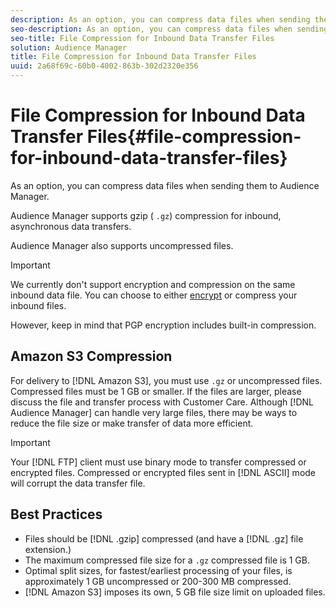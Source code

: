 ```yaml
---
description: As an option, you can compress data files when sending them to Audience Manager.
seo-description: As an option, you can compress data files when sending them to Audience Manager.
seo-title: File Compression for Inbound Data Transfer Files
solution: Audience Manager
title: File Compression for Inbound Data Transfer Files
uuid: 2a68f69c-60b0-4002-863b-302d2320e356
---
```


# File Compression for Inbound Data Transfer Files{#file-compression-for-inbound-data-transfer-files}

As an option, you can compress data files when sending them to Audience Manager.

<!-- inbound-file-compression.xml -->

Audience Manager supports gzip ( `.gz`) compression for inbound, asynchronous data transfers.

Audience Manager also supports uncompressed files.

>[!IMPORTANT]
>
>We currently don't support encryption and compression on the same inbound data file. You can choose to either [encrypt](../../../integration/sending-audience-data/batch-data-transfer-explained/inbound-file-encryption.md) or compress your inbound files.
>
> However, keep in mind that PGP encryption includes built-in compression.

## Amazon S3 Compression

For delivery to [!DNL Amazon S3], you must use `.gz` or uncompressed files. Compressed files must be 1 GB or smaller. If the files are larger, please discuss the file and transfer process with Customer Care. Although [!DNL Audience Manager] can handle very large files, there may be ways to reduce the file size or make transfer of data more efficient.

>[!IMPORTANT]
>
>Your [!DNL FTP] client must use binary mode to transfer compressed or encrypted files. Compressed or encrypted files sent in [!DNL ASCII] mode will corrupt the data transfer file.

## Best Practices

* Files should be [!DNL .gzip] compressed (and have a [!DNL .gz] file extension.)
* The maximum compressed file size for a `.gz` compressed file is 1 GB.
* Optimal split sizes, for fastest/earliest processing of your files, is approximately 1 GB uncompressed or 200-300 MB compressed.
* [!DNL Amazon S3] imposes its own, 5 GB file size limit on uploaded files.
